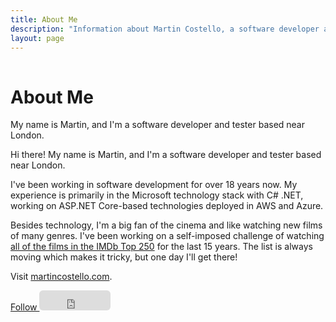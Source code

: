 ```yaml
---
title: About Me
description: "Information about Martin Costello, a software developer and tester."
layout: page
---
```


<div class="row">
    <div class="col-md-3">
        <div class="pt-4 row text-center">
            <img class="img-fluid mx-auto d-block lazy" data-original="https://cdn.martincostello.com/martin_small-v3.png" src="data:image/gif;base64,R0lGODlhAQABAIAAAAAAAP///yH5BAEAAAAALAAAAAABAAEAAAIBRAA7" alt="Martin Costello" title="Martin Costello" />
        </div>
    </div>
    <div class="col-md-9">
        <h1>About Me</h1>
        <p class="lead">My name is Martin, and I'm a software developer and tester based near London.</p>
        <p>Hi there! My name is Martin, and I'm a software developer and tester based near London.</p>
        <p>I've been working in software development for over 18 years now. My experience is primarily in the Microsoft technology stack with C# .NET, working on ASP.NET Core-based technologies deployed in AWS and Azure.</p>
        <p>Besides technology, I'm a big fan of the cinema and like watching new films of many genres. I've been working on a self-imposed challenge of watching <a href="https://www.icheckmovies.com/lists/top+250/?user=martin_costello" alt="IMDb Top 250 Progress" rel="noopener" title="IMDb Top 250 Progress">all of the films in the IMDb Top 250</a> for the last 15 years. The list is always moving which makes it tricky, but one day I'll get there!</p>
        <p>Visit <a href="https://martincostello.com/" alt="martincostello.com" rel="noopener" title="martincostello.com">martincostello.com</a>.</p>
        <p>
            <a href="https://martincostello.com/bluesky" rel="noopener" class="btn btn-info btn-sm mb-4 px-3" title="Follow Martin on Bluesky">
                <span class="fa-brands fa-bluesky mx-1" aria-hidden="true"></span>
                Follow
            </a>
            <iframe src="https://github.com/sponsors/martincostello/button" title="Sponsor martincostello" height="32" width="114" style="border: 0; border-radius: 6px;"></iframe>
        </p>
    </div>
</div>
